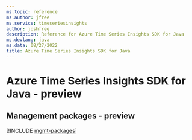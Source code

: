```yaml
---
ms.topic: reference
ms.author: jfree
ms.service: timeseriesinsights
author: joshfree
description: Reference for Azure Time Series Insights SDK for Java
ms.devlang: java
ms.data: 08/27/2022
title: Azure Time Series Insights SDK for Java
---
```

# Azure Time Series Insights SDK for Java - preview

## Management packages - preview
[!INCLUDE [mgmt-packages](time-series-insights-mgmt-index.md)]